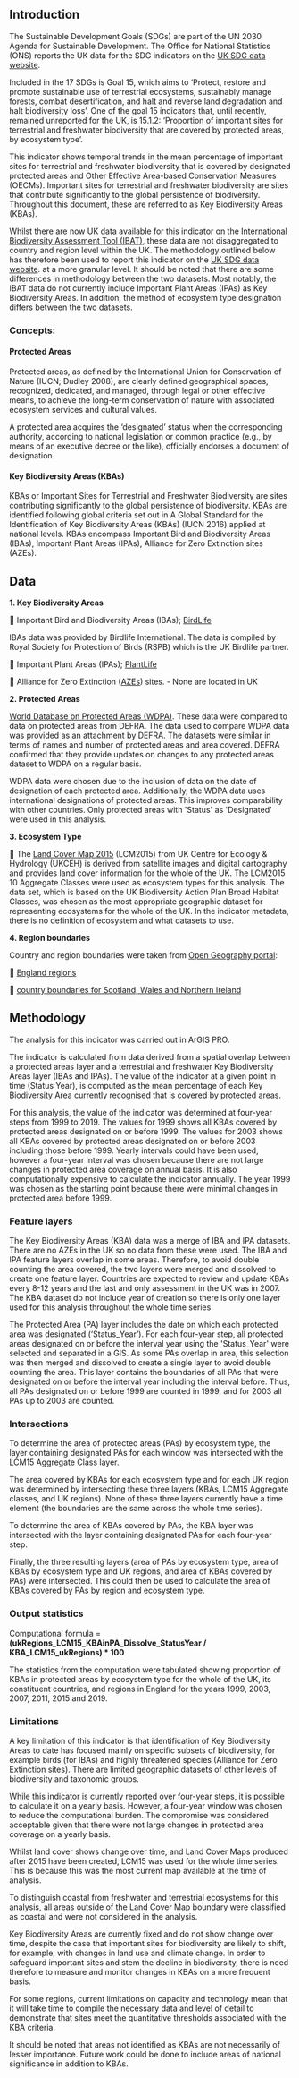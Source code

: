 ## Introduction

The Sustainable Development Goals (SDGs) are part of the UN 2030 Agenda for Sustainable Development. The Office for National Statistics (ONS) reports the UK data for the SDG indicators on the [UK SDG data website](https://sdgdata.gov.uk/).


Included in the 17 SDGs is Goal 15, which aims to ‘Protect, restore and promote sustainable use of terrestrial ecosystems, sustainably manage forests, combat desertification, and halt and reverse land degradation and halt biodiversity loss’. One of the goal 15 indicators that, until recently, remained unreported for the UK, is 15.1.2: ‘Proportion of important sites for terrestrial and freshwater biodiversity that are covered by protected areas, by ecosystem type’. 


This indicator shows temporal trends in the mean percentage of important sites for terrestrial and freshwater biodiversity that is covered by designated protected areas and Other Effective Area-based Conservation Measures (OECMs). Important sites for terrestrial and freshwater biodiversity are sites that contribute significantly to the global persistence of biodiversity. Throughout this document, these are referred to as Key Biodiversity Areas (KBAs).


Whilst there are now UK data available for this indicator on the [International Biodiversity Assessment Tool (IBAT)](https://www.ibat-alliance.org/), these data are not disaggregated to country and region level within the UK. The methodology outlined below has therefore been used to report this indicator on the [UK SDG data website](https://sdgdata.gov.uk/). at a more granular level. It should be noted that there are some differences in methodology between the two datasets. Most notably, the IBAT data do not currently include Important Plant Areas (IPAs) as Key Biodiversity Areas. In addition, the method of ecosystem type designation differs between the two datasets.


### Concepts:

#### Protected Areas
Protected areas, as defined by the International Union for Conservation of Nature (IUCN; Dudley 2008), are clearly defined geographical spaces, recognized, dedicated, and managed, through legal or other effective means, to achieve the long-term conservation of nature with associated ecosystem services and cultural values.


A protected area acquires the ‘designated’ status when the corresponding authority, according to national legislation or common practice (e.g., by means of an executive decree or the like), officially endorses a document of designation.


#### Key Biodiversity Areas (KBAs)

KBAs or Important Sites for Terrestrial and Freshwater Biodiversity are sites contributing significantly to the global persistence of biodiversity. KBAs are identified following global criteria set out in A Global Standard for the Identification of Key Biodiversity Areas (KBAs) (IUCN 2016) applied at national levels. KBAs encompass Important Bird and Biodiversity Areas (IBAs), Important Plant Areas (IPAs), Alliance for Zero Extinction sites (AZEs). 

## Data

**1.	Key Biodiversity Areas**

	Important Bird and Biodiversity Areas (IBAs); [BirdLife](http://datazone.birdlife.org/country/united-kingdom/ibas)

IBAs data was provided by Birdlife International. The data is compiled by Royal Society for Protection of Birds (RSPB) which is the UK Birdlife partner.

	Important Plant Areas (IPAs); [PlantLife](https://www.plantlife.org.uk/uk/nature-reserves-important-plant-areas/important-plant-areas)

	Alliance for Zero Extinction ([AZEs](https://zeroextinction.org/site-identification/2018-global-aze-map/)) sites. - None are located in UK


**2.	Protected Areas**

[World Database on Protected Areas (WDPA)](https://protectedplanet.net/country/GB).  These data were compared to data on protected areas from DEFRA. The data used to compare WDPA data was provided as an attachment by DEFRA. The datasets were similar in terms of names and number of protected areas and area covered. DEFRA confirmed that they provide updates on changes to any protected areas dataset to WDPA on a regular basis. 


WDPA data were chosen due to the inclusion of data on the date of designation of each protected area. Additionally, the WDPA data uses international designations of protected areas. This improves comparability with other countries. Only protected areas with 'Status' as 'Designated' were used in this analysis.


**3.	Ecosystem Type**

	The [Land Cover Map 2015](https://www.ceh.ac.uk/services/land-cover-map-2015) (LCM2015) from UK Centre for Ecology & Hydrology (UKCEH) is derived from satellite images and digital cartography and provides land cover information for the whole of the UK. The LCM2015 10 Aggregate Classes were used as ecosystem types for this analysis. The data set, which is based on the UK Biodiversity Action Plan Broad Habitat Classes, was chosen as the most appropriate geographic dataset for representing ecosystems for the whole of the UK. In the indicator metadata, there is no definition of ecosystem and what datasets to use.


**4.	Region boundaries**

Country and region boundaries were taken from [Open Geography portal](https://geoportal.statistics.gov.uk/):

	[England regions](https://geoportal.statistics.gov.uk/datasets/regions-december-2019-boundaries-en-bfe)  


	[country boundaries for Scotland, Wales and Northern Ireland](https://geoportal.statistics.gov.uk/datasets/countries-december-2019-boundaries-uk-bfe)

## Methodology

The analysis for this indicator was carried out in ArGIS PRO.


The indicator is calculated from data derived from a spatial overlap between a protected areas layer and a terrestrial and freshwater Key Biodiversity Areas layer (IBAs and IPAs). The value of the indicator at a given point in time (Status Year), is computed as the mean percentage of each Key Biodiversity Area currently recognised that is covered by protected areas.


For this analysis, the value of the indicator was determined at four-year steps from 1999 to 2019. The values for 1999 shows all KBAs covered by protected areas designated on or before 1999. The values for 2003 shows all KBAs covered by protected areas designated on or before 2003 including those before 1999. Yearly intervals could have been used, however a four-year interval was chosen because there are not large changes in protected area coverage on annual basis. It is also computationally expensive to calculate the indicator annually. The year 1999 was chosen as the starting point because there were minimal changes in protected area before 1999.



### Feature layers

The Key Biodiversity Areas (KBA) data was a merge of IBA and IPA datasets. There are no AZEs in the UK so no data from these were used. The IBA and IPA feature layers overlap in some areas. Therefore, to avoid double counting the area covered, the two layers were merged and dissolved to create one feature layer. Countries are expected to review and update KBAs every 8-12 years and the last and only assessment in the UK was in 2007. The KBA dataset do not include year of creation so there is only one layer used for this analysis throughout the whole time series.


The Protected Area (PA) layer includes the date on which each protected area was designated (‘Status_Year’). For each four-year step, all protected areas designated on or before the interval year using the 'Status_Year' were selected and separated in a GIS. As some PAs overlap in area, this selection was then merged and dissolved to create a single layer to avoid double counting the area. This layer contains the boundaries of all PAs that were designated on or before the interval year including the interval before. Thus, all PAs designated on or before 1999 are counted in 1999, and for 2003 all PAs up to 2003 are counted.


### Intersections

To determine the area of protected areas (PAs) by ecosystem type, the layer containing designated PAs for each window was intersected with the LCM15 Aggregate Class layer. 


The area covered by KBAs for each ecosystem type and for each UK region was determined by intersecting these three layers (KBAs, LCM15 Aggregate classes, and UK regions). None of these three layers currently have a time element (the boundaries are the same across the whole time series). 


To determine the area of KBAs covered by PAs, the KBA layer was intersected with the layer containing designated PAs for each four-year step.


Finally, the three resulting layers (area of PAs by ecosystem type, area of KBAs by ecosystem type and UK regions, and area of KBAs covered by PAs) were intersected. This could then be used to calculate the area of KBAs covered by PAs by region and ecosystem type. 


### Output statistics

Computational formula = **(ukRegions_LCM15_KBAinPA_Dissolve_StatusYear / KBA_LCM15_ukRegions) * 100**

The statistics from the computation were tabulated showing proportion of KBAs in protected areas by ecosystem type for the whole of the UK, its constituent countries, and regions in England for the years 1999, 2003, 2007, 2011, 2015 and 2019.

### Limitations

A key limitation of this indicator is that identification of Key Biodiversity Areas to date has focused mainly on specific subsets of biodiversity, for example birds (for IBAs) and highly threatened species (Alliance for Zero Extinction sites). There are limited geographic datasets of other levels of biodiversity and taxonomic groups. 


While this indicator is currently reported over four-year steps, it is possible to calculate it on a yearly basis. However, a four-year window was chosen to reduce the computational burden. The compromise was considered acceptable given that there were not large changes in protected area coverage on a yearly basis.


Whilst land cover shows change over time, and Land Cover Maps produced after 2015 have been created, LCM15 was used for the whole time series. This is because this was the most current map available at the time of analysis.


To distinguish coastal from freshwater and terrestrial ecosystems for this analysis, all areas outside of the Land Cover Map boundary were classified as coastal and were not considered in the analysis.  


Key Biodiversity Areas are currently fixed and do not show change over time, despite the case that important sites for biodiversity are likely to shift, for example, with changes in land use and climate change. In order to safeguard important sites and stem the decline in biodiversity, there is need therefore to measure and monitor changes in KBAs on a more frequent basis.


For some regions, current limitations on capacity and technology mean that it will take time to compile the necessary data and level of detail to demonstrate that sites meet the quantitative thresholds associated with the KBA criteria. 


It should be noted that areas not identified as KBAs are not necessarily of lesser importance. Future work could be done to include areas of national significance in addition to KBAs. 








